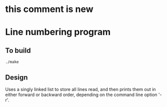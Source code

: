 # this comment is new



# Line numbering program

## To build

	./make

## Design

Uses a singly linked list to store all lines read, and then prints
them out in either forward or backward order, depending on the command
line option '-r'.


